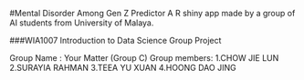 #Mental Disorder Among Gen Z Predictor 
A R shiny app made by a group of AI students from University of Malaya.

###WIA1007 Introduction to Data Science Group Project

Group Name : Your Matter (Group C)
Group members: 1.CHOW JIE LUN
               2.SURAYIA RAHMAN
               3.TEEA YU XUAN
               4.HOONG DAO JING
 
